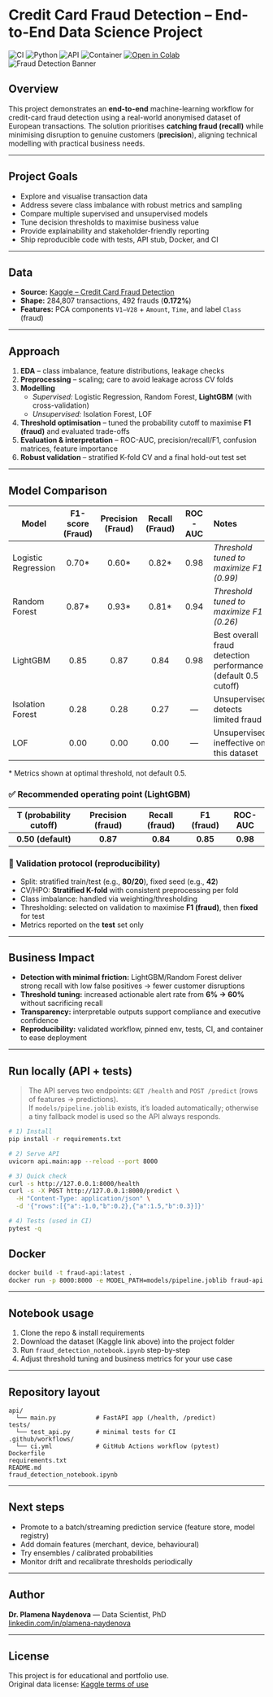 # Credit Card Fraud Detection – End-to-End Data Science Project
![CI](https://github.com/PNayde/fraud_detection/actions/workflows/ci.yml/badge.svg)
![Python](https://img.shields.io/badge/Python-3.11-informational)
![API](https://img.shields.io/badge/API-FastAPI-informational)
![Container](https://img.shields.io/badge/Container-Docker-informational)
[![Open in Colab](https://colab.research.google.com/assets/colab-badge.svg)](https://colab.research.google.com/github/PNayde/fraud_detection/blob/main/fraud_detection_notebook.ipynb)
![Fraud Detection Banner](https://img.shields.io/badge/machine%20learning-fraud%20detection-blue)

## Overview
This project demonstrates an **end-to-end** machine-learning workflow for credit-card fraud detection using a real-world anonymised dataset of European transactions. The solution prioritises **catching fraud (recall)** while minimising disruption to genuine customers (**precision**), aligning technical modelling with practical business needs.

---

## Project Goals
- Explore and visualise transaction data  
- Address severe class imbalance with robust metrics and sampling  
- Compare multiple supervised and unsupervised models  
- Tune decision thresholds to maximise business value  
- Provide explainability and stakeholder-friendly reporting  
- Ship reproducible code with tests, API stub, Docker, and CI

---

## Data
- **Source:** [Kaggle – Credit Card Fraud Detection](https://www.kaggle.com/datasets/mlg-ulb/creditcardfraud)  
- **Shape:** 284,807 transactions, 492 frauds (**0.172%**)  
- **Features:** PCA components `V1–V28` + `Amount`, `Time`, and label `Class` (fraud)

---

## Approach
1. **EDA** – class imbalance, feature distributions, leakage checks  
2. **Preprocessing** – scaling; care to avoid leakage across CV folds  
3. **Modelling**  
   - *Supervised:* Logistic Regression, Random Forest, **LightGBM** (with cross-validation)  
   - *Unsupervised:* Isolation Forest, LOF  
4. **Threshold optimisation** – tuned the probability cutoff to maximise **F1 (fraud)** and evaluated trade-offs  
5. **Evaluation & interpretation** – ROC-AUC, precision/recall/F1, confusion matrices, feature importance  
6. **Robust validation** – stratified K-fold CV and a final hold-out test set

---

## Model Comparison
| Model               | F1-score (Fraud) | Precision (Fraud) | Recall (Fraud) | ROC-AUC | Notes                                            |
|---------------------|:----------------:|:-----------------:|:--------------:|:-------:|:------------------------------------------------|
| Logistic Regression |      0.70*       |      0.60*        |     0.82*      |  0.98   | *Threshold tuned to maximize F1 (0.99)*         |
| Random Forest       |      0.87*       |      0.93*        |     0.81*      |  0.94   | *Threshold tuned to maximize F1 (0.26)*         |
| LightGBM            |      0.85        |      0.87         |     0.84       |  0.98   | Best overall fraud detection performance (default 0.5 cutoff) |
| Isolation Forest    |      0.28        |      0.28         |     0.27       |    —    | Unsupervised; detects limited fraud             |
| LOF                 |      0.00        |      0.00         |     0.00       |    —    | Unsupervised; ineffective on this dataset       |

\* Metrics shown at optimal threshold, not default 0.5.

### ✅ Recommended operating point (LightGBM)
| T (probability cutoff) | Precision (fraud) | Recall (fraud) | F1 (fraud) | ROC-AUC |
|:----------------------:|:-----------------:|:--------------:|:----------:|:------:|
| **0.50 (default)**     | **0.87**          | **0.84**       | **0.85**   | **0.98** |

### 🔎 Validation protocol (reproducibility)
- Split: stratified train/test (e.g., **80/20**), fixed seed (e.g., **42**)  
- CV/HPO: **Stratified K-fold** with consistent preprocessing per fold  
- Class imbalance: handled via weighting/thresholding  
- Thresholding: selected on validation to maximise **F1 (fraud)**, then **fixed** for test  
- Metrics reported on the **test** set only

---

## Business Impact
- **Detection with minimal friction:** LightGBM/Random Forest deliver strong recall with low false positives → fewer customer disruptions  
- **Threshold tuning:** increased actionable alert rate from **6% → 60%** without sacrificing recall  
- **Transparency:** interpretable outputs support compliance and executive confidence  
- **Reproducibility:** validated workflow, pinned env, tests, CI, and container to ease deployment

---

## Run locally (API + tests)
> The API serves two endpoints: `GET /health` and `POST /predict` (rows of features → predictions).  
> If `models/pipeline.joblib` exists, it’s loaded automatically; otherwise a tiny fallback model is used so the API always responds.

~~~bash
# 1) Install
pip install -r requirements.txt

# 2) Serve API
uvicorn api.main:app --reload --port 8000

# 3) Quick check
curl -s http://127.0.0.1:8000/health
curl -s -X POST http://127.0.0.1:8000/predict \
  -H "Content-Type: application/json" \
  -d '{"rows":[{"a":-1.0,"b":0.2},{"a":1.5,"b":0.3}]}'

# 4) Tests (used in CI)
pytest -q
~~~

## Docker
~~~bash
docker build -t fraud-api:latest .
docker run -p 8000:8000 -e MODEL_PATH=models/pipeline.joblib fraud-api:latest
~~~

---

## Notebook usage
1. Clone the repo & install requirements  
2. Download the dataset (Kaggle link above) into the project folder  
3. Run `fraud_detection_notebook.ipynb` step-by-step  
4. Adjust threshold tuning and business metrics for your use case

---

## Repository layout
~~~text
api/
  └── main.py           # FastAPI app (/health, /predict)
tests/
  └── test_api.py       # minimal tests for CI
.github/workflows/
  └── ci.yml            # GitHub Actions workflow (pytest)
Dockerfile
requirements.txt
README.md
fraud_detection_notebook.ipynb
~~~

---

## Next steps
- Promote to a batch/streaming prediction service (feature store, model registry)  
- Add domain features (merchant, device, behavioural)  
- Try ensembles / calibrated probabilities  
- Monitor drift and recalibrate thresholds periodically

---

## Author
**Dr. Plamena Naydenova** — Data Scientist, PhD  
[linkedin.com/in/plamena-naydenova](https://www.linkedin.com/in/plamena-naydenova)

---

## License
This project is for educational and portfolio use.  
Original data license: [Kaggle terms of use](https://www.kaggle.com/datasets/mlg-ulb/creditcardfraud)
